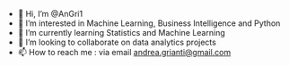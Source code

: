 - 👋 Hi, I’m @AnGri1
- 👀 I’m interested in Machine Learning, Business Intelligence and Python
- 🌱 I’m currently learning Statistics and Machine Learning
- 💞️ I’m looking to collaborate on data analytics projects
- 📫 How to reach me : via email andrea.grianti@gmail.com

<!---
AnGri1/AnGri1 is a ✨ special ✨ repository because its `README.md` (this file) appears on your GitHub profile.
You can click the Preview link to take a look at your changes.
--->

